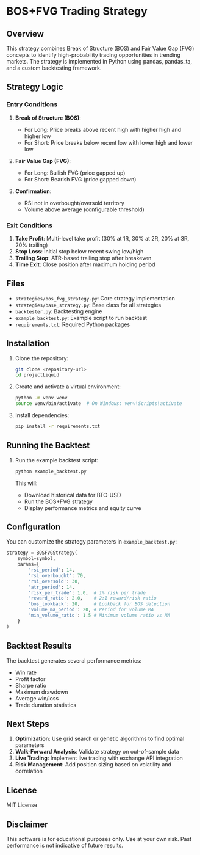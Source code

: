 # BOS+FVG Trading Strategy

## Overview
This strategy combines Break of Structure (BOS) and Fair Value Gap (FVG) concepts to identify high-probability trading opportunities in trending markets. The strategy is implemented in Python using pandas, pandas_ta, and a custom backtesting framework.

## Strategy Logic

### Entry Conditions
1. **Break of Structure (BOS)**: 
   - For Long: Price breaks above recent high with higher high and higher low
   - For Short: Price breaks below recent low with lower high and lower low

2. **Fair Value Gap (FVG)**:
   - For Long: Bullish FVG (price gapped up)
   - For Short: Bearish FVG (price gapped down)

3. **Confirmation**:
   - RSI not in overbought/oversold territory
   - Volume above average (configurable threshold)

### Exit Conditions
1. **Take Profit**: Multi-level take profit (30% at 1R, 30% at 2R, 20% at 3R, 20% trailing)
2. **Stop Loss**: Initial stop below recent swing low/high
3. **Trailing Stop**: ATR-based trailing stop after breakeven
4. **Time Exit**: Close position after maximum holding period

## Files
- `strategies/bos_fvg_strategy.py`: Core strategy implementation
- `strategies/base_strategy.py`: Base class for all strategies
- `backtester.py`: Backtesting engine
- `example_backtest.py`: Example script to run backtest
- `requirements.txt`: Required Python packages

## Installation

1. Clone the repository:
   ```bash
   git clone <repository-url>
   cd projectLiquid
   ```

2. Create and activate a virtual environment:
   ```bash
   python -m venv venv
   source venv/bin/activate  # On Windows: venv\Scripts\activate
   ```

3. Install dependencies:
   ```bash
   pip install -r requirements.txt
   ```

## Running the Backtest

1. Run the example backtest script:
   ```bash
   python example_backtest.py
   ```

   This will:
   - Download historical data for BTC-USD
   - Run the BOS+FVG strategy
   - Display performance metrics and equity curve

## Configuration

You can customize the strategy parameters in `example_backtest.py`:

```python
strategy = BOSFVGStrategy(
    symbol=symbol,
    params={
        'rsi_period': 14,
        'rsi_overbought': 70,
        'rsi_oversold': 30,
        'atr_period': 14,
        'risk_per_trade': 1.0,  # 1% risk per trade
        'reward_ratio': 2.0,    # 2:1 reward/risk ratio
        'bos_lookback': 20,     # Lookback for BOS detection
        'volume_ma_period': 20, # Period for volume MA
        'min_volume_ratio': 1.5 # Minimum volume ratio vs MA
    }
)
```

## Backtest Results

The backtest generates several performance metrics:
- Win rate
- Profit factor
- Sharpe ratio
- Maximum drawdown
- Average win/loss
- Trade duration statistics

## Next Steps

1. **Optimization**: Use grid search or genetic algorithms to find optimal parameters
2. **Walk-Forward Analysis**: Validate strategy on out-of-sample data
3. **Live Trading**: Implement live trading with exchange API integration
4. **Risk Management**: Add position sizing based on volatility and correlation

## License

MIT License

## Disclaimer

This software is for educational purposes only. Use at your own risk. Past performance is not indicative of future results.
